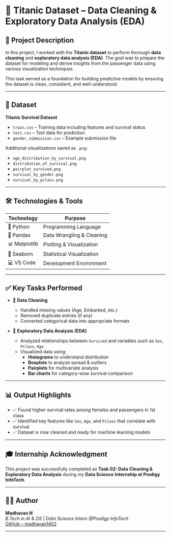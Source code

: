 # 🧹 Titanic Dataset – Data Cleaning & Exploratory Data Analysis (EDA)


## 📌 Project Description

In this project, I worked with the **Titanic dataset** to perform thorough **data cleaning** and **exploratory data analysis (EDA)**. The goal was to prepare the dataset for modeling and derive insights from the passenger data using various visualization techniques.

This task served as a foundation for building predictive models by ensuring the dataset is clean, consistent, and well-understood.

---

## 🔗 Dataset

**Titanic Survival Dataset**  
- `train.csv` – Training data including features and survival status  
- `test.csv` – Test data for prediction  
- `gender_submission.csv` – Example submission file  

Additional visualizations saved as `.png`:
- `age_distribution_by_survival.png`
- `distribution_of_survival.png`
- `pairplot_survived.png`
- `survival_by_gender.png`
- `survival_by_pclass.png`

---

## 🛠️ Technologies & Tools

| Technology       | Purpose                              |
|------------------|--------------------------------------|
| 🐍 Python         | Programming Language                 |
| 🧮 Pandas         | Data Wrangling & Cleaning            |
| 📊 Matplotlib     | Plotting & Visualization             |
| 🌈 Seaborn        | Statistical Visualization            |
| 💻 VS Code        | Development Environment              |

---

## ✅ Key Tasks Performed

- 🔹 **Data Cleaning**
  - Handled missing values (Age, Embarked, etc.)
  - Removed duplicate entries (if any)
  - Converted categorical data into appropriate formats

- 🔹 **Exploratory Data Analysis (EDA)**
  - Analyzed relationships between `Survived` and variables such as `Sex`, `Pclass`, `Age`
  - Visualized data using:
    - **Histograms** to understand distribution
    - **Boxplots** to analyze spread & outliers
    - **Pairplots** for multivariate analysis
    - **Bar charts** for category-wise survival comparison

---

## 📊 Output Highlights

- ✅ Found higher survival rates among females and passengers in 1st class  
- ✅ Identified key features like `Sex`, `Age`, and `Pclass` that correlate with survival  
- ✅ Dataset is now cleaned and ready for machine learning models

---

## 🎓 Internship Acknowledgment

This project was successfully completed as **Task 02: Data Cleaning & Exploratory Data Analysis** during my **Data Science Internship at Prodigy InfoTech**.

---

## 👨‍💻 Author

**Madhavan N**  
_B.Tech in AI & DS | Data Science Intern @Prodigy InfoTech_  
[GitHub – madhavan1402](https://github.com/madhavan1402)

---

